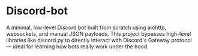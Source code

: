 # Discord-bot
A minimal, low-level Discord bot built from scratch using aiohttp, websockets, and manual JSON payloads. This project bypasses high-level libraries like discord.py to directly interact with Discord's Gateway protocol — ideal for learning how bots really work under the hood.
